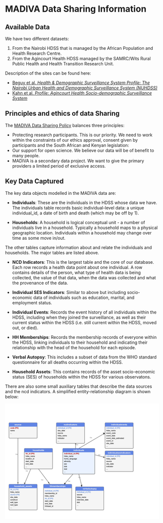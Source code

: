 # MADIVA Data Sharing Information


## Available Data

We have two different datasets:
1. From the Nairobi HDSS that is managed by the African Population and Health Research Centre.
2. From the Agincourt Health HDSS managed by the SAMRC/Wits Rural Public Health and Health Transition Research Unit.

Description of the sites can be found here:
- [Beguy et al. _Health & Demographic Surveillance System Profile: The Nairobi Urban Health and Demographic Surveillance System (NUHDSS)_](https://academic.oup.com/ije/article-abstract/44/2/462/752904)
- [Kahn et al. _Profile: Agincourt Health Socio-demographic Surveillance System_](https://academic.oup.com/ije/article/41/4/988/690287)

## Principles and ethics of data Sharing

The [MADIVA Data Sharing Policy](docs/madiva_data_sharing_301.pdf) balances three principles:
- Protecting research participants. This is our priority. We need to work within the constraints of our ethics approval, consent given by participants and the South African and Kenyan legislation:
- Our support for open science. We believe our data will be of benefit to many people.
- MADIVA is a secondary data project. We want to give the primary providers a limited period of exclusive access.


## Key Data Captured

The key data objects modelled in the MADIVA data are:

- **Individuals**: These are the individuals in the HDSS whose data we have. The individuals table records basic individual-level data: a unique individual_id, a date of birth and death (which may be off by 1).

- **Households**: A household is logical conceptual unit - a number of individuals live in a household. Typically a household maps to a physical geographic location. Individuals within a household may change over time as some move in/out.

The other tables capture information about and relate the individuals and households. The major tables are listed above.


- **NCD Indicators**: This is the largest table and the core of our database. Each row records a health data point about one individual. A row contains details of the person, what type of health data is being collected, the value of that data, when the data was collected and what the provenance of the data.

- **Individual SES Indicators**: Similar to above but including socio-economic data of individuals such as education, marital, and employment status.

- **Individual Events**: Records the event history of all individuals within the HDSS, including when they joined the surveillance, as well as their current status within the HDSS (i.e. still current within the HDSS, moved out, or died).
  
- **HH Memberships**: Records the membership records of everyone within the HDSS, linking individuals to their household and indicating their relationship with the head of the household for each episode.

- **Verbal Autopsy**: This includes a subset of data from the WHO standard questionnaire for all deaths occurring within the HDSS.
  
- **Household Assets**: This contains records of the asset socio-economic status (SES) of households within the HDSS for various observatons.

There are also some small auxiliary tables that describe the data sources and the ncd indicators. A simplified entity-relationship diagram is shown below:

![MADIVA ER](docs/ER.jpg)
